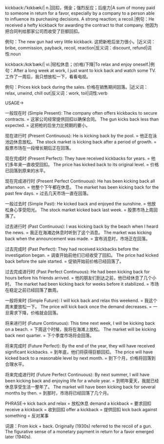 kickback:/ˈkɪkbæk/| n.|回扣，佣金；强烈反应；后座力|A sum of money paid to someone in return for a favor, especially by a company to a person able to influence its purchasing decisions.  A strong reaction; a recoil.|例句：He received a hefty kickback for awarding the contract to that company. 他因为把合同判给那家公司而收受了巨额回扣。

例句：The new gun had very little kickback. 这把新枪后坐力很小。|近义词：bribe, commission, payback, recoil, reaction|反义词：discount, refund|词性:noun

kickback:/kɪkˈbæk/| vi.|轻松休息；(价格)下降|To relax and enjoy oneself.|例句：After a long week at work, I just want to kick back and watch some TV.  工作了一周后，我只想放松一下，看看电视。

例句：Prices kick back during the sales. 价格在销售期间回落。|近义词：relax, unwind, chill out|反义词：work, toil|词性:verb


USAGE->

一般现在时 (Simple Present):
The company often offers kickbacks to secure contracts. = 这家公司经常提供回扣以确保合同。
The gun kicks back less than expected. = 这把枪的后坐力比预期的要小。

现在进行时 (Present Continuous):
He is kicking back by the pool. = 他正在泳池边休息放松。
The stock market is kicking back after a period of growth. = 股票市场在一段增长期后正在回落。

现在完成时 (Present Perfect):
They have received kickbacks for years. = 他们多年来一直收受回扣。
The price has kicked back to its original level. = 价格已回落到原来的水平。

现在完成进行时 (Present Perfect Continuous):
He has been kicking back all afternoon. = 他整个下午都在休息。
The market has been kicking back for the past few days. = 过去几天市场一直在回落。

一般过去时 (Simple Past):
He kicked back and enjoyed the sunshine. = 他放松身心享受阳光。
The stock market kicked back last week. = 股票市场上周回落了。

过去进行时 (Past Continuous):
I was kicking back by the beach when I heard the news. = 我正在海滩边休息时听到了这个消息。
The market was kicking back when the announcement was made. = 宣布消息时，市场正在回落。

过去完成时 (Past Perfect):
They had received kickbacks before the investigation began. = 调查开始前他们已经收受了回扣。
The price had kicked back before the sale started. = 促销开始前价格已经回落了。

过去完成进行时 (Past Perfect Continuous):
He had been kicking back for hours before his friends arrived. = 他的朋友们到达之前，他已经休息了几个小时。
The market had been kicking back for weeks before it stabilized. = 市场在稳定之前已经回落了数周。

一般将来时 (Simple Future):
I will kick back and relax this weekend. = 我这个周末要放松一下。
The price will kick back once the demand decreases. = 一旦需求下降，价格就会回落。

将来进行时 (Future Continuous):
This time next week, I will be kicking back on a beach. = 下周这个时候，我将在海滩上放松。
The market will be kicking back next quarter. = 下个季度市场将会回落。

将来完成时 (Future Perfect):
By the end of the year, they will have received significant kickbacks. = 到年底，他们将获得巨额回扣。
The price will have kicked back to a reasonable level by next month. = 到下个月，价格将回落到合理水平。

将来完成进行时 (Future Perfect Continuous):
By next summer, I will have been kicking back and enjoying life for a whole year. = 到明年夏天，我就已经休息享受生活一整年了。
The market will have been kicking back for several months by then. = 到那时，市场将已经回落了几个月。


PHRASE->
kick back and relax = 放松休息
demand a kickback = 要求回扣
receive a kickback = 收到回扣
offer a kickback = 提供回扣
kick back against something = 反对某事

词源：From kick + back.  Originally (1930s) referred to the recoil of a gun. The figurative sense of a monetary payment in return for a favor emerged later (1940s).
